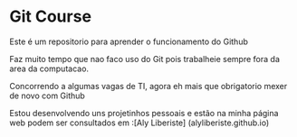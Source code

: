 # Git Course

Este é um repositorio para aprender o funcionamento do Github

Faz muito tempo que nao faco uso do Git pois trabalheie sempre fora da area da computacao.

Concorrendo a algumas vagas de TI, agora eh mais que obrigatorio mexer de novo com Github

Estou desenvolvendo uns projetinhos pessoais e estão na minha página web
podem ser consultados em :[Aly Liberiste] (alyliberiste.github.io)
